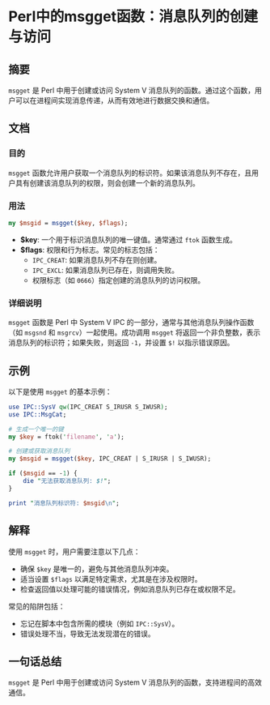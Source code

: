 <!--
Meta Description: # Perl中的msgget函数：消息队列的创建与访问 ## 摘要 `msgget` 是 Perl 中用于创建或访问 System V 消息队列的函数。通过这个函数，用户可以在进程间实现消息传递，从而有效地进行数据交换和通信。 ## 文档 ### 目的 `msgget` 函数允许用户获取一个消息队列...
Meta Keywords: msgget, perl, key, msgid, ipc
-->

# Perl中的msgget函数：消息队列的创建与访问

## 摘要
`msgget` 是 Perl 中用于创建或访问 System V 消息队列的函数。通过这个函数，用户可以在进程间实现消息传递，从而有效地进行数据交换和通信。

## 文档
### 目的
`msgget` 函数允许用户获取一个消息队列的标识符。如果该消息队列不存在，且用户具有创建该消息队列的权限，则会创建一个新的消息队列。

### 用法
```perl
my $msgid = msgget($key, $flags);
```

- **$key**: 一个用于标识消息队列的唯一键值。通常通过 `ftok` 函数生成。
- **$flags**: 权限和行为标志。常见的标志包括：
  - `IPC_CREAT`: 如果消息队列不存在则创建。
  - `IPC_EXCL`: 如果消息队列已存在，则调用失败。
  - 权限标志（如 `0666`）指定创建的消息队列的访问权限。

### 详细说明
`msgget` 函数是 Perl 中 System V IPC 的一部分，通常与其他消息队列操作函数（如 `msgsnd` 和 `msgrcv`）一起使用。成功调用 `msgget` 将返回一个非负整数，表示消息队列的标识符；如果失败，则返回 `-1`，并设置 `$!` 以指示错误原因。

## 示例
以下是使用 `msgget` 的基本示例：

```perl
use IPC::SysV qw(IPC_CREAT S_IRUSR S_IWUSR);
use IPC::MsgCat;

# 生成一个唯一的键
my $key = ftok('filename', 'a');

# 创建或获取消息队列
my $msgid = msgget($key, IPC_CREAT | S_IRUSR | S_IWUSR);

if ($msgid == -1) {
    die "无法获取消息队列: $!";
}

print "消息队列标识符: $msgid\n";
```

## 解释
使用 `msgget` 时，用户需要注意以下几点：

- 确保 `$key` 是唯一的，避免与其他消息队列冲突。
- 适当设置 `$flags` 以满足特定需求，尤其是在涉及权限时。
- 检查返回值以处理可能的错误情况，例如消息队列已存在或权限不足。

常见的陷阱包括：
- 忘记在脚本中包含所需的模块（例如 `IPC::SysV`）。
- 错误处理不当，导致无法发现潜在的错误。

## 一句话总结
`msgget` 是 Perl 中用于创建或访问 System V 消息队列的函数，支持进程间的高效通信。